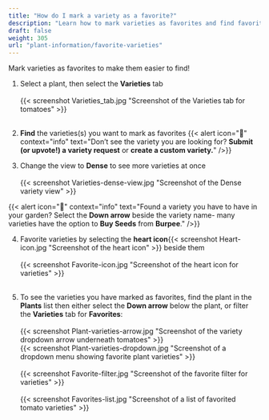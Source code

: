 ```yaml
---
title: "How do I mark a variety as a favorite?"
description: "Learn how to mark varieties as favorites and find favorite varieties"
draft: false
weight: 305
url: "plant-information/favorite-varieties"
---
```


Mark varieties as favorites to make them easier to find!

1. Select a plant, then select the **Varieties** tab<br /><br />
{{< screenshot Varieties_tab.jpg "Screenshot of the Varieties tab for tomatoes" >}}<br /><br />

2. **Find** the varieties(s) you want to mark as favorites
{{< alert icon="🥕" context="info" text="Don’t see the variety you are looking for? **Submit (or upvote!) a variety request** or **create a custom variety.**" />}}

3. Change the view to **Dense** to see more varieties at once<br /><br />
{{< screenshot Varieties-dense-view.jpg "Screenshot of the Dense variety view" >}}

{{< alert icon="🍅" context="info" text="Found a variety you have to have in your garden? Select the **Down arrow** beside the variety name- many varieties have the option to **Buy Seeds** from **Burpee**." />}}

4. Favorite varieties by selecting the **heart icon**{{< screenshot Heart-icon.jpg "Screenshot of the heart icon" >}} beside them<br /><br />
{{< screenshot Favorite-icon.jpg "Screenshot of the heart icon for varieties" >}}<br /><br />

5. To see the varieties you have marked as favorites, find the plant in the **Plants** list then either select the **Down arrow** below the plant, or filter the **Varieties** tab for **Favorites**:<br /><br />
{{< screenshot Plant-varieties-arrow.jpg "Screenshot of the variety dropdown arrow underneath tomatoes" >}}<br />
{{< screenshot Plant-varieties-dropdown.jpg "Screenshot of a dropdown menu showing favorite plant varieties" >}}<br /><br />
{{< screenshot Favorite-filter.jpg "Screenshot of the favorite filter for varieties" >}}<br /><br />
{{< screenshot Favorites-list.jpg "Screenshot of a list of favorited tomato varieties" >}}
